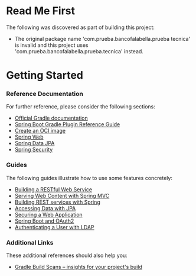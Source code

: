 # Read Me First
The following was discovered as part of building this project:

* The original package name 'com.prueba.bancofalabella.prueba tecnica' is invalid and this project uses 'com.prueba.bancofalabella.prueba.tecnica' instead.

# Getting Started

### Reference Documentation
For further reference, please consider the following sections:

* [Official Gradle documentation](https://docs.gradle.org)
* [Spring Boot Gradle Plugin Reference Guide](https://docs.spring.io/spring-boot/3.5.6-SNAPSHOT/gradle-plugin)
* [Create an OCI image](https://docs.spring.io/spring-boot/3.5.6-SNAPSHOT/gradle-plugin/packaging-oci-image.html)
* [Spring Web](https://docs.spring.io/spring-boot/3.5.6-SNAPSHOT/reference/web/servlet.html)
* [Spring Data JPA](https://docs.spring.io/spring-boot/3.5.6-SNAPSHOT/reference/data/sql.html#data.sql.jpa-and-spring-data)
* [Spring Security](https://docs.spring.io/spring-boot/3.5.6-SNAPSHOT/reference/web/spring-security.html)

### Guides
The following guides illustrate how to use some features concretely:

* [Building a RESTful Web Service](https://spring.io/guides/gs/rest-service/)
* [Serving Web Content with Spring MVC](https://spring.io/guides/gs/serving-web-content/)
* [Building REST services with Spring](https://spring.io/guides/tutorials/rest/)
* [Accessing Data with JPA](https://spring.io/guides/gs/accessing-data-jpa/)
* [Securing a Web Application](https://spring.io/guides/gs/securing-web/)
* [Spring Boot and OAuth2](https://spring.io/guides/tutorials/spring-boot-oauth2/)
* [Authenticating a User with LDAP](https://spring.io/guides/gs/authenticating-ldap/)

### Additional Links
These additional references should also help you:

* [Gradle Build Scans – insights for your project's build](https://scans.gradle.com#gradle)


